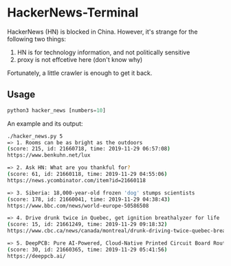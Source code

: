 # HackerNews-Terminal

HackerNews (HN) is blocked in China.
However, it's strange for the following two things:

1. HN is for technology information, and not politically sensitive
2. proxy is not effcetive here (don't know why)

Fortunately, a little crawler is enough to get it back.

## Usage

```python
python3 hacker_news [numbers=10]
```

An example and its output:

```bash
./hacker_news.py 5
=> 1. Rooms can be as bright as the outdoors
(score: 215, id: 21660718, time: 2019-11-29 06:57:08)
https://www.benkuhn.net/lux

=> 2. Ask HN: What are you thankful for?
(score: 61, id: 21660118, time: 2019-11-29 04:55:06)
https://news.ycombinator.com/item?id=21660118

=> 3. Siberia: 18,000-year-old frozen 'dog' stumps scientists
(score: 178, id: 21660041, time: 2019-11-29 04:38:43)
https://www.bbc.com/news/world-europe-50586508

=> 4. Drive drunk twice in Quebec, get ignition breathalyzer for life
(score: 15, id: 21661249, time: 2019-11-29 09:18:32)
https://www.cbc.ca/news/canada/montreal/drunk-driving-twice-quebec-breathalyzer-for-life-1.5369145

=> 5. DeepPCB: Pure AI-Powered, Cloud-Native Printed Circuit Board Routing
(score: 30, id: 21660365, time: 2019-11-29 05:41:56)
https://deeppcb.ai/
```
